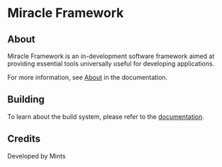 # Miracle Framework

## About

Miracle Framework is an in-development software framework aimed at providing essential tools universally useful for developing applications.

For more information, see [About](doc/About.md) in the documentation.

## Building

To learn about the build system, please refer to the [documentation](doc/Build_System.md).

## Credits

Developed by Mints

